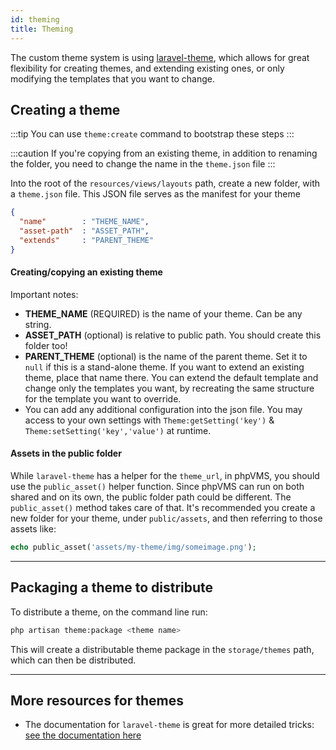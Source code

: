 ```yaml
---
id: theming
title: Theming
---
```


The custom theme system is using [laravel-theme](https://github.com/igaster/laravel-theme), which allows for great flexibility for creating themes, and extending existing ones, or only modifying the templates that you want to change.

## Creating a theme

:::tip
You can use `theme:create` command to bootstrap these steps
:::

:::caution
If you're copying from an existing theme, in addition to renaming the folder, you need to change the name in the `theme.json` file
:::

Into the root of the `resources/views/layouts` path, create a new folder, with a `theme.json` file. This JSON file serves as the manifest for your theme

```json
{
  "name"        : "THEME_NAME",
  "asset-path"  : "ASSET_PATH",
  "extends"     : "PARENT_THEME"
}
```
#### Creating/copying an existing theme

Important notes:

- **THEME_NAME** (REQUIRED) is the name of your theme. Can be any string.
- **ASSET_PATH** (optional) is relative to public path. You should create this folder too!
- **PARENT_THEME** (optional) is the name of the parent theme. Set it to `null` if this is a stand-alone theme. If you want to extend an existing theme, place that name there. You can extend the default template and change only the templates you want, by recreating the same structure for the template you want to override.
- You can add any additional configuration into the json file. You may access to your own settings with `Theme:getSetting('key')` & `Theme:setSetting('key','value')` at runtime.

#### Assets in the public folder

While `laravel-theme` has a helper for the `theme_url`, in phpVMS, you should use the `public_asset()` helper function. Since phpVMS can run on both shared and on its own, the public folder path could be different. The `public_asset()` method takes care of that. It's recommended you create a new folder for your theme, under `public/assets`, and then referring to those assets like:

```php
echo public_asset('assets/my-theme/img/someimage.png');
```

---

## Packaging a theme to distribute

To distribute a theme, on the command line run:

```bash
php artisan theme:package <theme name>
```

This will create a distributable theme package in the `storage/themes` path, which can then be distributed.

---

## More resources for themes

- The documentation for `laravel-theme` is great for more detailed tricks: [see the documentation here](https://github.com/igaster/laravel-theme/wiki/5.-Setting-the-active-theme)
